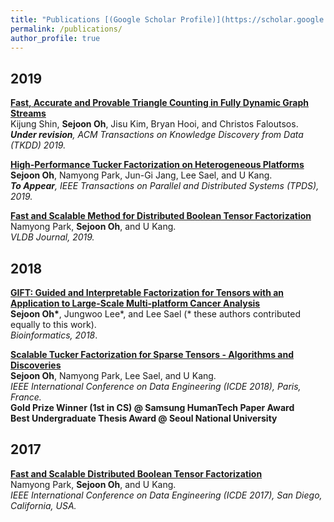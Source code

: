 ```yaml
---
title: "Publications [(Google Scholar Profile)](https://scholar.google.com/citations?user=Ixg9n-EAAAAJ&hl=en)"
permalink: /publications/
author_profile: true
---
```


## 2019

<b>[Fast, Accurate and Provable Triangle Counting in Fully Dynamic Graph Streams](http://www.cs.cmu.edu/~kijungs/thinkd/)</b> <br>
Kijung Shin, **Sejoon Oh**, Jisu Kim, Bryan Hooi, and Christos Faloutsos.  
<i>**Under revision**, ACM Transactions on Knowledge Discovery from Data (TKDD) 2019.</i>

<b>[High-Performance Tucker Factorization on Heterogeneous Platforms](https://github.com/sejoonoh/GTA-Tensor)</b> <br>
**Sejoon Oh**, Namyong Park, Jun-Gi Jang, Lee Sael, and U Kang.  
<i>**To Appear**, IEEE Transactions on Parallel and Distributed Systems (TPDS), 2019.</i>


<b>[Fast and Scalable Method for Distributed Boolean Tensor Factorization](https://link.springer.com/article/10.1007%2Fs00778-019-00538-z)</b> <br>
Namyong Park, **Sejoon Oh**, and U Kang.  
<i>VLDB Journal, 2019.</i>

## 2018

<b>[GIFT: Guided and Interpretable Factorization for Tensors with an Application to Large-Scale Multi-platform Cancer Analysis](https://doi.org/10.1093/bioinformatics/bty490)</b> <br>
<b>Sejoon Oh*</b>, Jungwoo Lee*, and Lee Sael (* these authors contributed equally to this work).  
<i>Bioinformatics, 2018</i>.

<b>[Scalable Tucker Factorization for Sparse Tensors - Algorithms and Discoveries](https://ieeexplore.ieee.org/document/8509325)</b><br>
**Sejoon Oh**, Namyong Park, Lee Sael, and U Kang.  
<i>IEEE International Conference on Data Engineering (ICDE 2018), Paris, France.</i>  
**Gold Prize Winner (1st in CS) @ Samsung HumanTech Paper Award**  
**Best Undergraduate Thesis Award @ Seoul National University**

## 2017

<b>[Fast and Scalable Distributed Boolean Tensor Factorization](https://ieeexplore.ieee.org/document/7930048)</b><br>
Namyong Park, **Sejoon Oh**, and U Kang.  
<i>IEEE International Conference on Data Engineering (ICDE 2017), San Diego, California, USA.
